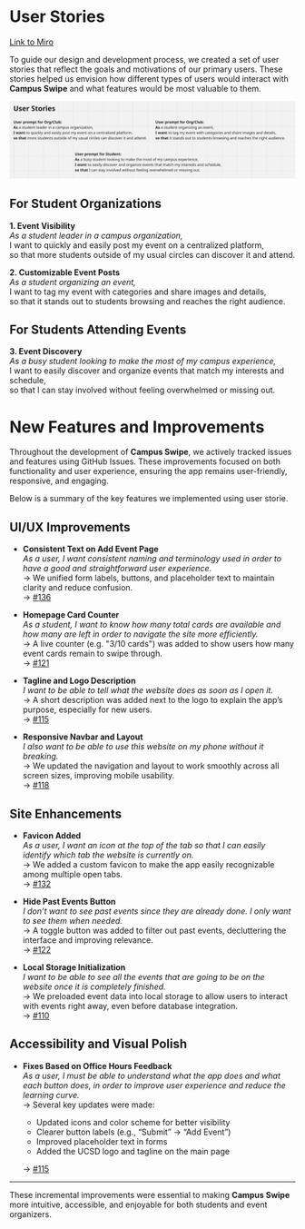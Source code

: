# User Stories
[Link to Miro](https://miro.com/app/board/uXjVI-UbQ1E=/?share_link_id=636988946)

To guide our design and development process, we created a set of user stories that reflect the goals and motivations of our primary users. These stories helped us envision how different types of users would interact with **Campus Swipe** and what features would be most valuable to them.

![Screenshot of user stories on Miro](/specs/assets/userStories.png)

## For Student Organizations

**1. Event Visibility**  
*As a student leader in a campus organization,*  
I want to quickly and easily post my event on a centralized platform,  
so that more students outside of my usual circles can discover it and attend.

**2. Customizable Event Posts**  
*As a student organizing an event,*  
I want to tag my event with categories and share images and details,  
so that it stands out to students browsing and reaches the right audience.

## For Students Attending Events

**3. Event Discovery**  
*As a busy student looking to make the most of my campus experience,*  
I want to easily discover and organize events that match my interests and schedule,  
so that I can stay involved without feeling overwhelmed or missing out.

# New Features and Improvements

Throughout the development of **Campus Swipe**, we actively tracked issues and features using GitHub Issues. These improvements focused on both functionality and user experience, ensuring the app remains user-friendly, responsive, and engaging. 

Below is a summary of the key features we implemented using user storie.

## UI/UX Improvements

- **Consistent Text on Add Event Page**  
  *As a user, I want consistent naming and terminology used in order to have a good and straightforward user experience.*  
  → We unified form labels, buttons, and placeholder text to maintain clarity and reduce confusion.
  <br>
  → [#136](https://github.com/cse110-sp25-group11/card-game/issues/136)

- **Homepage Card Counter**  
  *As a student, I want to know how many total cards are available and how many are left in order to navigate the site more efficiently.*  
  → A live counter (e.g. "3/10 cards") was added to show users how many event cards remain to swipe through.
  <br>
  → [#121](https://github.com/cse110-sp25-group11/card-game/issues/121)

- **Tagline and Logo Description**  
  *I want to be able to tell what the website does as soon as I open it.*  
  → A short description was added next to the logo to explain the app’s purpose, especially for new users.  
  → [#115](https://github.com/cse110-sp25-group11/card-game/issues/115)

- **Responsive Navbar and Layout**  
  *I also want to be able to use this website on my phone without it breaking.*  
  → We updated the navigation and layout to work smoothly across all screen sizes, improving mobile usability.
  <br>
  → [#118](https://github.com/cse110-sp25-group11/card-game/issues/118)

## Site Enhancements

- **Favicon Added**  
  *As a user, I want an icon at the top of the tab so that I can easily identify which tab the website is currently on.*  
  → We added a custom favicon to make the app easily recognizable among multiple open tabs.
  <br>
  → [#132](https://github.com/cse110-sp25-group11/card-game/issues/132)

- **Hide Past Events Button**  
  *I don’t want to see past events since they are already done. I only want to see them when needed.*  
  → A toggle button was added to filter out past events, decluttering the interface and improving relevance.
  <br>
  → [#122](https://github.com/cse110-sp25-group11/card-game/issues/122)

- **Local Storage Initialization**  
  *I want to be able to see all the events that are going to be on the website once it is completely finished.*  
  → We preloaded event data into local storage to allow users to interact with events right away, even before database integration.
  <br>
  → [#110](https://github.com/cse110-sp25-group11/card-game/issues/110)

## Accessibility and Visual Polish

- **Fixes Based on Office Hours Feedback**  
  *As a user, I must be able to understand what the app does and what each button does, in order to improve user experience and reduce the learning curve.*  
  → Several key updates were made:
  - Updated icons and color scheme for better visibility
  - Clearer button labels (e.g., “Submit” → “Add Event”)
  - Improved placeholder text in forms
  - Added the UCSD logo and tagline on the main page


  → [#115](https://github.com/cse110-sp25-group11/card-game/issues/115)

---

These incremental improvements were essential to making **Campus Swipe** more intuitive, accessible, and enjoyable for both students and event organizers.
